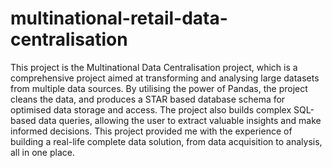 # multinational-retail-data-centralisation
This project is the Multinational Data Centralisation project, which is a comprehensive project aimed at transforming and analysing large datasets from multiple data sources. By utilising the power of Pandas, the project cleans the data, and produces a STAR based database schema for optimised data storage and access. The project also builds complex SQL-based data queries, allowing the user to extract valuable insights and make informed decisions. This project provided me with the experience of building a real-life complete data solution, from data acquisition to analysis, all in one place. 
